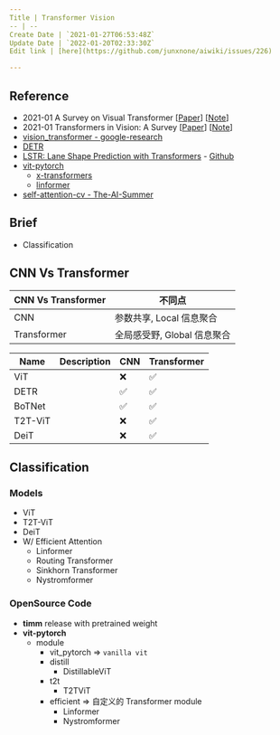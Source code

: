 ```yaml
---
Title | Transformer Vision
-- | --
Create Date | `2021-01-27T06:53:48Z`
Update Date | `2022-01-20T02:33:30Z`
Edit link | [here](https://github.com/junxnone/aiwiki/issues/226)

---
```

## Reference
- 2021-01 A Survey on Visual Transformer [[Paper](https://arxiv.org/pdf/2012.12556.pdf)]  [[Note](https://github.com/junxnone/tech-io/issues/926)]
- 2021-01 Transformers in Vision: A Survey [[Paper](https://arxiv.org/pdf/2101.01169.pdf)]  [[Note](https://github.com/junxnone/tech-io/issues/927)]
- [vision_transformer - google-research](https://github.com/google-research/vision_transformer)
- [DETR](https://github.com/facebookresearch/detr)
- [LSTR: Lane Shape Prediction with Transformers](https://arxiv.org/abs/2011.04233) - [Github](https://github.com/liuruijin17/LSTR)
- [vit-pytorch](https://github.com/lucidrains/vit-pytorch)
  - [x-transformers](https://github.com/lucidrains/x-transformers)
  - [linformer](https://github.com/lucidrains/linformer)
- [self-attention-cv - The-AI-Summer](https://github.com/The-AI-Summer/self-attention-cv)

## Brief
- Classification

## CNN Vs Transformer

CNN Vs Transformer | 不同点
-- | --
CNN | 参数共享, Local 信息聚合
Transformer | 全局感受野, Global 信息聚合

Name | Description | CNN | Transformer 
-- | -- | -- | --
ViT |  | ❌ | ✅ 
DETR|  | ✅  | ✅ 
BoTNet |  | ✅  | ✅ 
T2T-ViT |  | ❌ | ✅  
DeiT |  | ❌ | ✅  

## Classification

### Models

-  ViT
- T2T-ViT
- DeiT
- W/ Efficient Attention
  - Linformer
  - Routing Transformer
  - Sinkhorn Transformer
  - Nystromformer

### OpenSource Code 
- **timm** release with pretrained weight
- **vit-pytorch**
  - module
    -  vit_pytorch => `vanilla vit`
    - distill 
      - DistillableViT
    - t2t
      - T2TViT
    - efficient => 自定义的 Transformer module
      - Linformer
      - Nystromformer

